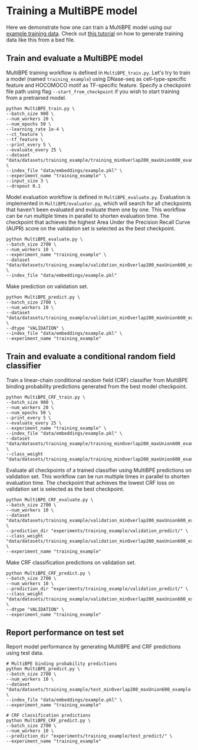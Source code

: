 # Training a MultiBPE model

Here we demonstrate how one can train a MultiBPE model using our [example training data](data/datasets/training_example/). Check out [this tutorial](preprocess/README.md#generating-data-to-train-a-multibpe-model-from-scratch) on how to generate training data like this from a bed file.

## Train and evaluate a MultiBPE model

MultiBPE training workflow is defined in `MultiBPE_train.py`. Let's try to train a model (named `training_example`) using DNase-seq as cell-type-specific feature and HOCOMOCO motif as TF-specific feature. Specify a checkpoint file path using flag `--start_from_checkpoint` if you wish to start training from a pretrained model.
```
python MultiBPE_train.py \
--batch_size 900 \
--num_workers 20 \
--num_epochs 50 \
--learning_rate 1e-4 \
--ct_feature \
--tf_feature \
--print_every 5 \
--evaluate_every 25 \
--dataset "data/datasets/training_example/training_minOverlap200_maxUnion600_example.h5" \
--index_file "data/embeddings/example.pkl" \
--experiment_name "training_example" \
--input_size 3 \
--dropout 0.1
```
Model evaluation workflow is defined in `MultiBPE_evaluate.py`. Evaluation is implemented in `MultiBPE/evaluator.py`, which will search for all checkpoints that haven't been evaluated and evaluate them one by one. This workflow can be run multiple times in parallel to shorten evaluation time. The checkpoint that achieves the highest Area Under the Precision Recall Curve (AUPR) score on the validation set is selected as the best checkpoint.
```
python MultiBPE_evaluate.py \
--batch_size 2700 \
--num_workers 10 \
--experiment_name "training_example" \
--dataset "data/datasets/training_example/validation_minOverlap200_maxUnion600_example.h5" \
--index_file "data/embeddings/example.pkl"
```

Make prediction on validation set.
```
python MultiBPE_predict.py \
--batch_size 2700 \
--num_workers 10 \
--dataset "data/datasets/training_example/validation_minOverlap200_maxUnion600_example.h5" \
--dtype "VALIDATION" \
--index_file "data/embeddings/example.pkl" \
--experiment_name "training_example"
```


## Train and evaluate a conditional random field classifier 

Train a linear-chain conditional random field (CRF) classifier from MultiBPE binding probability predictions generated from the best model checkpoint. 
```
python MultiBPE_CRF_train.py \
--batch_size 900 \
--num_workers 20 \
--num_epochs 50 \
--print_every 5 \
--evaluate_every 25 \
--experiment_name "training_example" \
--index_file "data/embeddings/example.pkl" \
--dataset "data/datasets/training_example/training_minOverlap200_maxUnion600_example.h5" \
--class_weight "data/datasets/training_example/training_minOverlap200_maxUnion600_example_weight.npy"
```

Evaluate all checkpoints of a trained classifier using MultiBPE predictions on validation set. This workflow can be run multiple times in parallel to shorten evaluation time. The checkpoint that achieves the lowest CRF loss on validation set is selected as the best checkpoint.
```
python MultiBPE_CRF_evaluate.py \
--batch_size 2700 \
--num_workers 10 \
--dataset "data/datasets/training_example/validation_minOverlap200_maxUnion600_example.h5" \
--prediction_dir "experiments/training_example/validation_predict/" \
--class_weight "data/datasets/training_example/validation_minOverlap200_maxUnion600_example_weight.npy" \
--experiment_name "training_example"
```

Make CRF classification predictions on validation set.
```
python MultiBPE_CRF_predict.py \
--batch_size 2700 \
--num_workers 10 \
--prediction_dir "experiments/training_example/validation_predict/" \
--class_weight "data/datasets/training_example/validation_minOverlap200_maxUnion600_example_weight.npy" \
--dtype "VALIDATION" \
--experiment_name "training_example"
```

## Report performance on test set

Report model performance by generating MultiBPE and CRF predictions using test data.
```
# MultiBPE binding probability predictions
python MultiBPE_predict.py \
--batch_size 2700 \
--num_workers 10 \
--dataset "data/datasets/training_example/test_minOverlap200_maxUnion600_example.h5" \
--index_file "data/embeddings/example.pkl" \
--experiment_name "training_example"

# CRF classification predictions
python MultiBPE_CRF_predict.py \
--batch_size 2700 \
--num_workers 10 \
--prediction_dir "experiments/training_example/test_predict/" \
--experiment_name "training_example"
```
<!--stackedit_data:
eyJoaXN0b3J5IjpbOTQ5MjExMTBdfQ==
-->